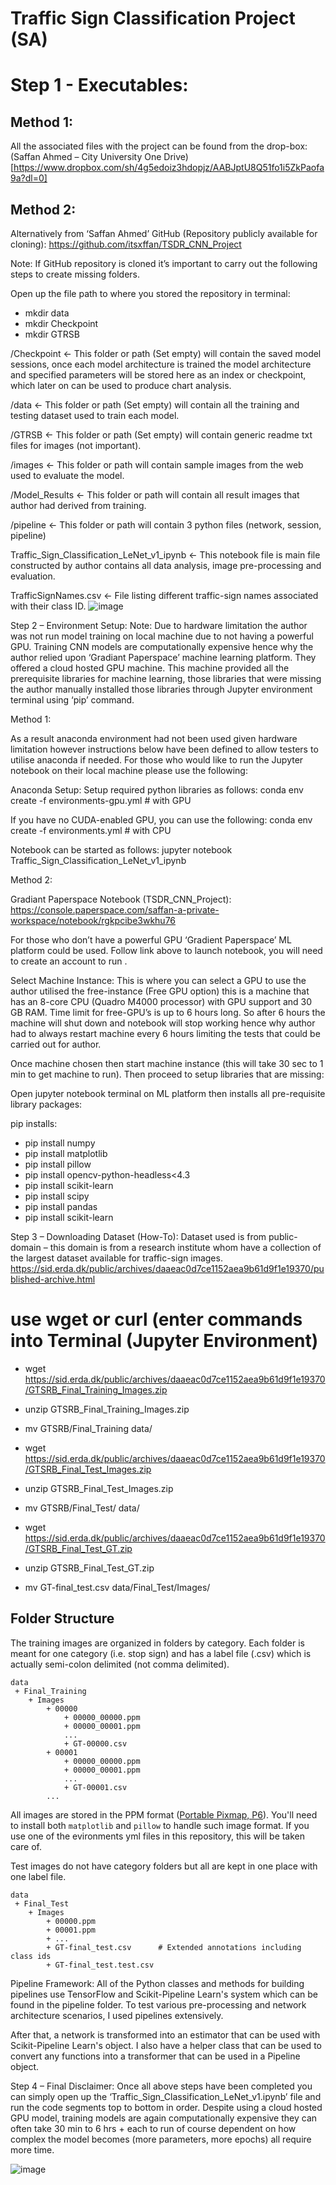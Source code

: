 # Traffic Sign Classification Project (SA)
 
# Step 1 - Executables:
## Method 1:
All the associated files with the project can be found from the drop-box:
(Saffan Ahmed – City University One Drive) [https://www.dropbox.com/sh/4g5edoiz3hdopjz/AABJptU8Q51fo1i5ZkPaofa9a?dl=0] 

## Method 2:
Alternatively from ‘Saffan Ahmed’ GitHub (Repository publicly available for cloning):
https://github.com/itsxffan/TSDR_CNN_Project

Note: If GitHub repository is cloned it’s important to carry out the following steps to create missing folders. 

Open up the file path to where you stored the repository in terminal:
-	mkdir data
-	mkdir Checkpoint
-	mkdir GTRSB


/Checkpoint <- This folder or path (Set empty) will contain the saved model sessions, once each model architecture is trained the model architecture and specified parameters will be stored here as an index or checkpoint, which later on can be used to produce chart analysis.

/data <- This folder or path (Set empty) will contain all the training and testing dataset used to train each model. 

/GTRSB <- This folder or path (Set empty) will contain generic readme txt files for images (not important). 

/images <- This folder or path will contain sample images from the web used to evaluate the model.

/Model_Results <- This folder or path will contain all result images that author had derived from training.

/pipeline <- This folder or path will contain 3 python files (network, session, pipeline)

Traffic_Sign_Classification_LeNet_v1_ipynb <- This notebook file is main file constructed by author contains all data analysis, image pre-processing and evaluation.

TrafficSignNames.csv <- File listing different traffic-sign names associated with their class ID.
![image](https://user-images.githubusercontent.com/20278752/116826426-d5297580-ab8b-11eb-8c07-2b9078523640.png)

Step 2 – Environment Setup:
Note: Due to hardware limitation the author was not run model training on local machine due to not having a powerful GPU. Training CNN models are computationally expensive hence why the author relied upon ‘Gradiant Paperspace’ machine learning platform. They offered a cloud hosted GPU machine. This machine provided all the prerequisite libraries for machine learning, those libraries that were missing the author manually installed those libraries through Jupyter environment terminal using ‘pip’ command. 

Method 1:

As a result anaconda environment had not been used given hardware limitation however instructions below have been defined to allow testers to utilise anaconda if needed.
For those who would like to run the Jupyter notebook on their local machine please use the following: 

Anaconda Setup:
Setup required python libraries as follows:
conda env create -f environments-gpu.yml  # with GPU

If you have no CUDA-enabled GPU, you can use the following:
conda env create -f environments.yml  # with CPU

Notebook can be started as follows:
jupyter notebook Traffic_Sign_Classification_LeNet_v1_ipynb

Method 2:

Gradiant Paperspace Notebook (TSDR_CNN_Project):
https://console.paperspace.com/saffan-a-private-workspace/notebook/rgkpcibe3wkhu76

For those who don’t have a powerful GPU ‘Gradient Paperspace’ ML platform could be used. Follow link above to launch notebook, you will need to create an account to run .

 

 

Select Machine Instance:
This is where you can select a GPU to use the author utilised the free-instance (Free GPU option) this is a machine that has an 8-core CPU (Quadro M4000 processor) with GPU support and 30 GB RAM. Time limit for free-GPU’s is up to 6 hours long. So after 6 hours the machine will shut down and notebook will stop working hence why author had to always restart machine every 6 hours limiting the tests that could be carried out for author.

 

Once machine chosen then start machine instance (this will take 30 sec to 1 min to get machine to run). Then proceed to setup libraries that are missing:

Open jupyter notebook terminal on ML platform then installs all pre-requisite library packages:

 

pip installs:
-	pip install numpy
-	pip install matplotlib
-	pip install pillow
-	pip install opencv-python-headless<4.3
-	pip install scikit-learn
-	pip install scipy
-	pip install pandas
-	pip install scikit-learn

Step 3 – Downloading Dataset (How-To):
Dataset used is from public-domain – this domain is from a research institute whom have a collection of the largest dataset available for traffic-sign images.
https://sid.erda.dk/public/archives/daaeac0d7ce1152aea9b61d9f1e19370/published-archive.html 

# use wget or curl (enter commands into Terminal (Jupyter Environment)
- wget https://sid.erda.dk/public/archives/daaeac0d7ce1152aea9b61d9f1e19370/GTSRB_Final_Training_Images.zip
- unzip GTSRB_Final_Training_Images.zip
- mv GTSRB/Final_Training data/

- wget https://sid.erda.dk/public/archives/daaeac0d7ce1152aea9b61d9f1e19370/GTSRB_Final_Test_Images.zip
- unzip GTSRB_Final_Test_Images.zip
- mv GTSRB/Final_Test/ data/

- wget https://sid.erda.dk/public/archives/daaeac0d7ce1152aea9b61d9f1e19370/GTSRB_Final_Test_GT.zip
- unzip GTSRB_Final_Test_GT.zip
- mv GT-final_test.csv data/Final_Test/Images/













## Folder Structure

The training images are organized in folders by category.  Each folder is meant for one category (i.e. stop sign) and has a label file (.csv) which is actually semi-colon delimited (not comma delimited).

```
data
 + Final_Training
    + Images
        + 00000
            + 00000_00000.ppm
            + 00000_00001.ppm
            ...    
            + GT-00000.csv
        + 00001
            + 00000_00000.ppm
            + 00000_00001.ppm
            ...    
            + GT-00001.csv
        ...
```

All images are stored in the PPM format ([Portable Pixmap, P6](http://en.wikipedia.org/wiki/Netpbm_format)).  You'll need to install both `matplotlib` and `pillow` to handle such image format.  If you use one of the evironments yml files in this repository, this will be taken care of.

Test images do not have category folders but all are kept in one place with one label file.

```
data
 + Final_Test
    + Images
        + 00000.ppm
        + 00001.ppm
        + ...
        + GT-final_test.csv      # Extended annotations including class ids
        + GT-final_test.test.csv
```
 

Pipeline Framework:
All of the Python classes and methods for building pipelines use TensorFlow and Scikit-Pipeline Learn's system which can be found in the pipeline folder. To test various pre-processing and network architecture scenarios, I used pipelines extensively.

After that, a network is transformed into an estimator that can be used with Scikit-Pipeline Learn's object. I also have a helper class that can be used to convert any functions into a transformer that can be used in a Pipeline object.

Step 4 – Final Disclaimer:
Once all above steps have been completed you can simply open up the ‘Traffic_Sign_Classification_LeNet_v1.ipynb’ file and run the code segments top to bottom in order.
Despite using a cloud hosted GPU model, training models are again computationally expensive they can often take 30 min to 6 hrs + each to run of course dependent on how complex the model becomes (more parameters, more epochs) all require more time. 

![image](https://user-images.githubusercontent.com/20278752/116826474-17eb4d80-ab8c-11eb-81c8-53f570301a17.png)


